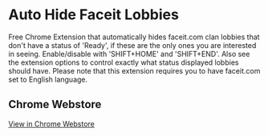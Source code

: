 # Auto Hide Faceit Lobbies
Free Chrome Extension that automatically hides faceit.com clan lobbies that don't have a status of 'Ready', if these are the only ones you are interested in seeing.
Enable/disable with 'SHIFT+HOME' and 'SHIFT+END'. Also see the extension options to control exactly what status displayed lobbies should have.
Please note that this extension requires you to have faceit.com set to English language.

## Chrome Webstore
[View in Chrome Webstore](https://chrome.google.com/webstore/detail/auto-hide-faceit-lobbies/kgnfphgncppcohkncmkdhlhehomkccpl)
